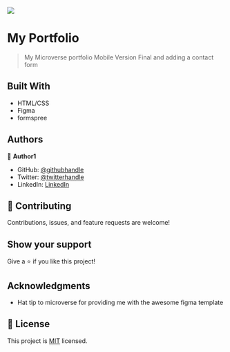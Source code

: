 ![](https://img.shields.io/badge/Microverse-blueviolet)

# My Portfolio

> My Microverse portfolio Mobile Version Final and adding a contact form


## Built With

- HTML/CSS
- Figma
- formspree
## Authors

👤 **Author1**

- GitHub: [@githubhandle](https://github.com/mrkamin)
- Twitter: [@twitterhandle](https://twitter.com/Mohamma63974237)
- LinkedIn: [LinkedIn](https://www.linkedin.com/in/mohammad-rafi-amin-63b4319b/)

## 🤝 Contributing

Contributions, issues, and feature requests are welcome!


## Show your support

Give a ⭐️ if you like this project!

## Acknowledgments

- Hat tip to microverse for providing me with the awesome figma template

## 📝 License

This project is [MIT](./LICENSE) licensed.
